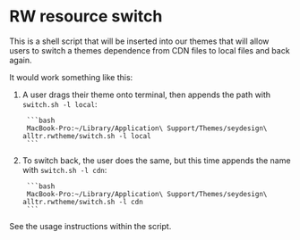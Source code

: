 # RW resource switch

This is a shell script that will be inserted into our themes that will allow users to switch a themes dependence from CDN files to local files and back again.

It would work something like this:

1. A user drags their theme onto terminal, then appends the path with `switch.sh -l local`:

		```bash
		MacBook-Pro:~/Library/Application\ Support/Themes/seydesign\ alltr.rwtheme/switch.sh -l local
		```
2. To switch back, the user does the same, but this time appends the name with `switch.sh -l cdn`:

		```bash
		MacBook-Pro:~/Library/Application\ Support/Themes/seydesign\ alltr.rwtheme/switch.sh -l cdn
		```

See the usage instructions within the script.